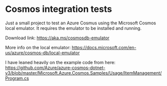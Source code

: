 # Cosmos integration tests

Just a small project to test an Azure Cosmus using the Microsoft Cosmos local emulator. It requires the emulator to be installed and running. 

Download link: https://aka.ms/cosmosdb-emulator

More info on the local emulator: https://docs.microsoft.com/en-us/azure/cosmos-db/local-emulator

I have leaned heavily on the example code from here: https://github.com/Azure/azure-cosmos-dotnet-v3/blob/master/Microsoft.Azure.Cosmos.Samples/Usage/ItemManagement/Program.cs
